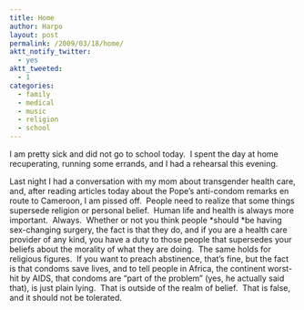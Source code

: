 ```yaml
---
title: Home
author: Harpo
layout: post
permalink: /2009/03/18/home/
aktt_notify_twitter:
  - yes
aktt_tweeted:
  - 1
categories:
  - family
  - medical
  - music
  - religion
  - school
---
```

I am pretty sick and did not go to school today.  I spent the day at home recuperating, running some errands, and I had a rehearsal this evening.

Last night I had a conversation with my mom about transgender health care, and, after reading articles today about the Pope&#8217;s anti-condom remarks en route to Cameroon, I am pissed off.  People need to realize that some things supersede religion or personal belief.  Human life and health is always more important.  Always.  Whether or not you think people *should *be having sex-changing surgery, the fact is that they do, and if you are a health care provider of any kind, you have a duty to those people that supersedes your beliefs about the morality of what they are doing.  The same holds for religious figures.  If you want to preach abstinence, that&#8217;s fine, but the fact is that condoms save lives, and to tell people in Africa, the continent worst-hit by AIDS, that condoms are &#8220;part of the problem&#8221; (yes, he actually said that), is just plain lying.  That is outside of the realm of belief.  That is false, and it should not be tolerated.